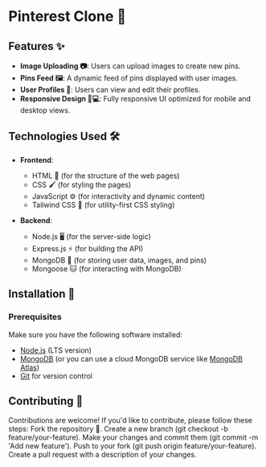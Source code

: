 # Pinterest Clone 📌

## Features ✨

- **Image Uploading 📷**: Users can upload images to create new pins.
- **Pins Feed 🖼️**: A dynamic feed of pins displayed with user images.
- **User Profiles 👤**: Users can view and edit their profiles.
- **Responsive Design 📱💻**: Fully responsive UI optimized for mobile and desktop views.

## Technologies Used 🛠️

- **Frontend**: 
  - HTML 📄 (for the structure of the web pages)
  - CSS 🖌️ (for styling the pages)
  - JavaScript ⚙️ (for interactivity and dynamic content)
  - Tailwind CSS 🎨 (for utility-first CSS styling)

- **Backend**: 
  - Node.js 🖥️ (for the server-side logic)
  - Express.js ⚡ (for building the API)
  - MongoDB 🌱 (for storing user data, images, and pins)
  - Mongoose 🐱 (for interacting with MongoDB)

## Installation 🚀

### Prerequisites

Make sure you have the following software installed:

- [Node.js](https://nodejs.org/en/) (LTS version)
- [MongoDB](https://www.mongodb.com/) (or you can use a cloud MongoDB service like [MongoDB Atlas](https://www.mongodb.com/cloud/atlas))
- [Git](https://git-scm.com/) for version control

## Contributing 🤝

Contributions are welcome! If you'd like to contribute, please follow these steps:
Fork the repository 🍴.
Create a new branch (git checkout -b feature/your-feature).
Make your changes and commit them (git commit -m 'Add new feature').
Push to your fork (git push origin feature/your-feature).
Create a pull request with a description of your changes.
